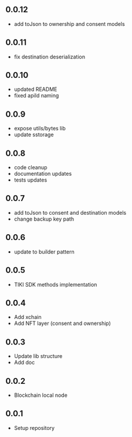 ## 0.0.12

* add toJson to ownership and consent models

## 0.0.11

* fix destination deserialization

## 0.0.10
* updated README
* fixed apiId naming

## 0.0.9
* expose utils/bytes lib
* update sstorage 

## 0.0.8

* code cleanup
* documentation updates
* tests updates

## 0.0.7

* add toJson to consent and destination models
* change backup key path

## 0.0.6

* update to builder pattern

## 0.0.5

* TIKI SDK methods implementation
## 0.0.4

* Add xchain
* Add NFT layer (consent and ownership)
## 0.0.3

* Update lib structure
* Add doc
## 0.0.2

* Blockchain local node
## 0.0.1

* Setup repository
